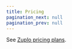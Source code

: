 ```yaml
---
title: Pricing
pagination_next: null
pagination_prev: null
---
```


See [Zuplo pricing plans](https://zuplo.com/pricing).
